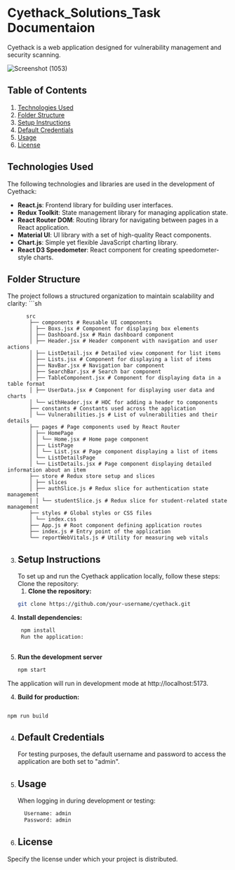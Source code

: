 
# Cyethack_Solutions_Task Documentaion
<p>Cyethack is a web application designed for vulnerability management and security scanning.</p>



![Screenshot (1053)](https://github.com/user-attachments/assets/96635fcf-67c0-4a7b-8e6a-9c4fe9d0a957)
## Table of Contents

1. [Technologies Used](#technologies-used)
2. [Folder Structure](#folder-structure)
3. [Setup Instructions](#setup-instructions)
4. [Default Credentials](#default-credentials)
5. [Usage](#usage)
7. [License](#license)

 ## Technologies Used
 The following technologies and libraries are used in the development of Cyethack:
- **React.js**: Frontend library for building user interfaces. <br/>
- **Redux Toolkit**: State management library for managing application state. <br/>
- **React Router DOM**: Routing library for navigating between pages in a React application. <br/>
- **Material UI**: UI library with a set of high-quality React components. <br/>
- **Chart.js**: Simple yet flexible JavaScript charting library. <br/>
- **React D3 Speedometer**: React component for creating speedometer-style charts. <br/>


## Folder Structure
   The project follows a structured organization to maintain scalability and clarity:
    ```sh
    
          src
           ├── components # Reusable UI components
           │ ├── Boxs.jsx # Component for displaying box elements
           │ ├── Dashboard.jsx # Main dashboard component
           │ ├── Header.jsx # Header component with navigation and user actions
           │ ├── ListDetail.jsx # Detailed view component for list items
           │ ├── Lists.jsx # Component for displaying a list of items
           │ ├── NavBar.jsx # Navigation bar component
           │ ├── SearchBar.jsx # Search bar component
           │ ├── TableComponent.jsx # Component for displaying data in a table format
           │ ├── UserData.jsx # Component for displaying user data and charts
           │ └── withHeader.jsx # HOC for adding a header to components
           ├── constants # Constants used across the application
           │ └── Vulnerabilities.js # List of vulnerabilities and their details
           ├── pages # Page components used by React Router
           │ ├── HomePage
           │ │ └── Home.jsx # Home page component
           │ ├── ListPage
           │ │ └── List.jsx # Page component displaying a list of items
           │ └── ListDetailsPage
           │ └── ListDetails.jsx # Page component displaying detailed information about an item
           ├── store # Redux store setup and slices
           │ ├── slices
           │ ├── authSlice.js # Redux slice for authentication state management
           │ │ └── studentSlice.js # Redux slice for student-related state management      
           ├── styles # Global styles or CSS files
           │ └── index.css
           ├── App.js # Root component defining application routes
           ├── index.js # Entry point of the application
           └── reportWebVitals.js # Utility for measuring web vitals


3. ## Setup Instructions
   To set up and run the Cyethack application locally, follow these steps:
    Clone the repository:
   1. **Clone the repository:**
   ```sh
   git clone https://github.com/your-username/cyethack.git

  2. **Install dependencies:**
      ```sh
       npm install
       Run the application:
   
  3. **Run the development server**
     ```sh
     npm start

   The application will run in development mode at http://localhost:5173.

  4. **Build for production:**
     ```sh
    npm run build
       
4. ## Default Credentials
   For testing purposes, the default username and password to access the application are both set to "admin".

5. ## Usage
    When logging in during development or testing:
     ```sh
       Username: admin
       Password: admin


 6. ## License
   Specify the license under which your project is distributed.


